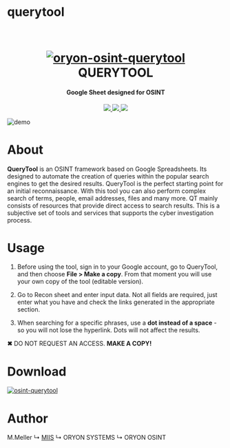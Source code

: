# querytool

<h1 align="center">
  <br>
  <a href="https://github.com/oryon-osint/querytool"><img src="https://i.ibb.co/qJym8Nw/oryon-icon.png" alt="oryon-osint-querytool"></a>
  <br>
  QUERYTOOL
  <br>
</h1>

<h4 align="center">Google Sheet designed for OSINT</h4>

<p align="center">
  <a href="">
    <img src="https://img.shields.io/badge/version-v1.0-blue">
  </a>
  <a href="">
    <img src="https://img.shields.io/badge/platform-windows%20macos%20linux-lightgrey">
  </a>
  <a href="">
      <img src="https://img.shields.io/badge/format-spreadsheet-l">
  </a>
</p>

![demo](https://i.ibb.co/R361hvG/qt-demo.png)

# About

**QueryTool** is an OSINT framework based on Google Spreadsheets. Its designed to automate the creation of queries within the popular search engines to get the desired results. QueryTool is the perfect starting point for an initial reconnaissance. With this tool you can also perform complex search of terms, people, email addresses, files and many more. QT mainly consists of resources that provide direct access to search results. This is a subjective set of tools and services that supports the cyber investigation process.

# Usage

1. Before using the tool, sign in to your Google account, go to QueryTool, and then choose **File > Make a copy**. From that moment you will use your own copy of the tool (editable version).	

2. Go to Recon sheet and enter input data. Not all fields are required, just enter what you have and check the links generated in the appropriate section.
		
2. When searching for a specific phrases, use a **dot instead of a space** - so you will not lose the hyperlink. Dots will not affect the results.	

**✖** DO NOT REQUEST AN ACCESS. **MAKE A COPY!**

# Download
  <a href="https://cutt.ly/osint-querytool"><img src="https://i.ibb.co/yXRKwjM/sheet-download.png" alt="osint-querytool"></a>


# Author

M.Meller
↳ [MIIS](http://miis.pl)
↳ ORYON SYSTEMS
↳ ORYON OSINT


